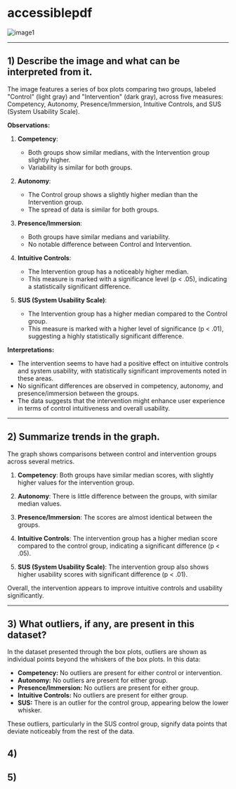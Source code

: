 # accessiblepdf

![image1](https://github.com/user-attachments/assets/c5eb7d28-3976-48ca-818a-a80dbbeccc27)

---

## 1) Describe the image and what can be interpreted from it.

The image features a series of box plots comparing two groups, labeled "Control" (light gray) and "Intervention" (dark gray), across five measures: Competency, Autonomy, Presence/Immersion, Intuitive Controls, and SUS (System Usability Scale).

**Observations:**

1. **Competency**:
   - Both groups show similar medians, with the Intervention group slightly higher.
   - Variability is similar for both groups.

2. **Autonomy**:
   - The Control group shows a slightly higher median than the Intervention group.
   - The spread of data is similar for both groups.

3. **Presence/Immersion**:
   - Both groups have similar medians and variability.
   - No notable difference between Control and Intervention.

4. **Intuitive Controls**:
   - The Intervention group has a noticeably higher median.
   - This measure is marked with a significance level (p < .05), indicating a statistically significant difference.

5. **SUS (System Usability Scale)**:
   - The Intervention group has a higher median compared to the Control group.
   - This measure is marked with a higher level of significance (p < .01), suggesting a highly statistically significant difference.

**Interpretations:**

- The intervention seems to have had a positive effect on intuitive controls and system usability, with statistically significant improvements noted in these areas.
- No significant differences are observed in competency, autonomy, and presence/immersion between the groups.
- The data suggests that the intervention might enhance user experience in terms of control intuitiveness and overall usability.

---

## 2) Summarize trends in the graph.

The graph shows comparisons between control and intervention groups across several metrics.

1. **Competency**: Both groups have similar median scores, with slightly higher values for the intervention group.

2. **Autonomy**: There is little difference between the groups, with similar median values.

3. **Presence/Immersion**: The scores are almost identical between the groups.

4. **Intuitive Controls**: The intervention group has a higher median score compared to the control group, indicating a significant difference (p < .05).

5. **SUS (System Usability Scale)**: The intervention group also shows higher usability scores with significant difference (p < .01).

Overall, the intervention appears to improve intuitive controls and usability significantly.

---

## 3) What outliers, if any, are present in this dataset?

In the dataset presented through the box plots, outliers are shown as individual points beyond the whiskers of the box plots. In this data:

- **Competency:** No outliers are present for either control or intervention.
- **Autonomy:** No outliers are present for either group.
- **Presence/Immersion:** No outliers are present for either group.
- **Intuitive Controls:** No outliers are present for either group.
- **SUS:** There is an outlier for the control group, appearing below the lower whisker.

These outliers, particularly in the SUS control group, signify data points that deviate noticeably from the rest of the data.

## 4)

## 5)
